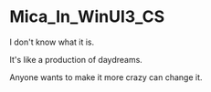 # Mica_In_WinUI3_CS

I don't know what it is.

It's like a production of daydreams.

Anyone wants to make it more crazy can change it.
